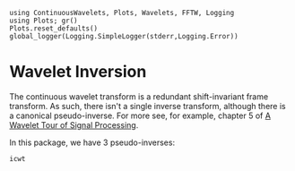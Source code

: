 ```@setup invEx
using ContinuousWavelets, Plots, Wavelets, FFTW, Logging
using Plots; gr()
Plots.reset_defaults()
global_logger(Logging.SimpleLogger(stderr,Logging.Error))
```
# Wavelet Inversion #
The continuous wavelet transform is a redundant shift-invariant frame transform. As such, there isn't a single inverse transform, although there is a canonical pseudo-inverse. For more see, for example, chapter 5 of [A Wavelet Tour of Signal Processing](https://wavelet-tour.github.io/).

In this package, we have 3 pseudo-inverses:
```@docs
icwt
```
